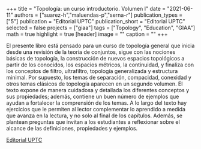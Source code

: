 +++
title = "Topología: un curso introductorio. Volumen I"
date = "2021-06-11"
authors = ["suarez-h","maluendas-p","serna-r"]
publication_types = ["5"]
publication = "Editorial UPTC"
publication_short = "Editorial UPTC"
selected = false
projects = ["giaa"]
tags = ["Topology", "Education", "GIAA"]
math = true
highlight = true
[header]
image = ""
caption = ""
+++

El presente libro está pensado para un curso de topología general que inicia desde una revisión de la teoría de conjuntos, sigue con las nociones básicas de topología, la construcción de nuevos espacios topológicos a partir de los conocidos, los espacios métricos, la continuidad, y finaliza con los conceptos de filtro, ultrafiltro, topología generalizada y estructura minimal. Por supuesto, los temas de separación, compacidad, conexidad y otros temas clásicos de topología aparecen en un segundo volumen. El texto expone de manera cuidadosa y detallada los diferentes conceptos y sus propiedades; además, contiene un buen número de ejemplos que ayudan a fortalecer la comprensión de los temas. A lo largo del texto hay ejercicios que le permiten al lector complementar lo aprendido a medida que avanza en la lectura, y no solo al final de los capítulos. Además, se plantean preguntas que invitan a los estudiantes a reflexionar sobre el alcance de las definiciones, propiedades y ejemplos.

[Editorial UPTC](http://editorial.uptc.edu.co/topologia-cty4r.html)
